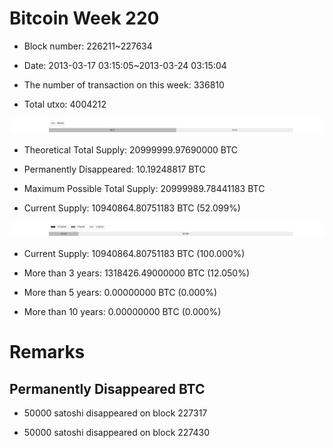 # Bitcoin Week 220

- Block number: 226211~227634

- Date: 2013-03-17 03:15:05~2013-03-24 03:15:04

- The number of transaction on this week: 336810

- Total utxo: 4004212

![](../images/mined_week220.png)

- Theoretical Total Supply: 20999999.97690000 BTC

- Permanently Disappeared: 10.19248817 BTC

- Maximum Possible Total Supply: 20999989.78441183 BTC

- Current Supply: 10940864.80751183 BTC (52.099%)

![](../images/year_week220.png)


- Current Supply: 10940864.80751183 BTC (100.000%)

- More than 3 years: 1318426.49000000 BTC (12.050%)

- More than 5 years: 0.00000000 BTC (0.000%)

- More than 10 years: 0.00000000 BTC (0.000%)

# Remarks

## Permanently Disappeared BTC

- 50000 satoshi disappeared on block 227317

- 50000 satoshi disappeared on block 227430

